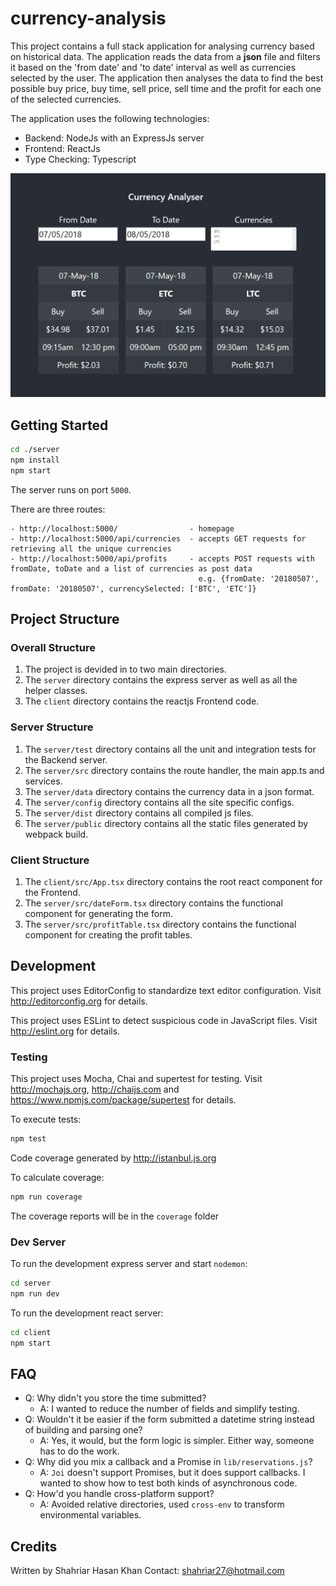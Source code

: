 # currency-analysis
This project contains a full stack application for analysing currency based on historical data. The application reads the data from a <b>json</b> file and filters it based on the 'from date' and 'to date' interval as well as currencies selected by the user. The application then analyses the data to find the best possible buy price, buy time, sell price, sell time and the profit for each one of the selected currencies. 

The application uses the following technologies:
- Backend: NodeJs with an ExpressJs server
- Frontend: ReactJs 
- Type Checking: Typescript

<img src="images/currencyAnalyser.PNG">

## Getting Started

```bash
cd ./server
npm install
npm start
```

The server runs on port `5000`.

There are three routes:
```
- http://localhost:5000/                - homepage
- http://localhost:5000/api/currencies  - accepts GET requests for retrieving all the unique currencies
- http://localhost:5000/api/profits     - accepts POST requests with fromDate, toDate and a list of currencies as post data
                                          e.g. {fromDate: '20180507', fromDate: '20180507', currencySelected: ['BTC', 'ETC']}
```
## Project Structure

### Overall Structure

1. The project is devided in to two main directories. 
2. The `server` directory contains the express server as well as all the helper classes.
3. The `client` directory contains the reactjs Frontend code.

### Server Structure

1. The `server/test` directory contains all the unit and integration tests for the Backend server.
2. The `server/src` directory contains the route handler, the main app.ts and services.
3. The `server/data` directory contains the currency data in a json format.
4. The `server/config` directory contains all the site specific configs.
5. The `server/dist` directory contains all compiled js files.
6. The `server/public` directory contains all the static files generated by webpack build.

### Client Structure

1. The `client/src/App.tsx` directory contains the root react component for the Frontend.
2. The `server/src/dateForm.tsx` directory contains the functional component for generating the form.
3. The `server/src/profitTable.tsx` directory contains the functional component for creating the profit tables.

## Development

This project uses EditorConfig to standardize text editor configuration.
Visit http://editorconfig.org for details.

This project uses ESLint to detect suspicious code in JavaScript files.
Visit http://eslint.org for details.

### Testing

This project uses Mocha, Chai and supertest for testing.
Visit http://mochajs.org, http://chaijs.com and https://www.npmjs.com/package/supertest for details.

To execute tests:

```bash
npm test
```

Code coverage generated by http://istanbul.js.org

To calculate coverage:

```bash
npm run coverage
```

The coverage reports will be in the `coverage` folder

### Dev Server

To run the development express server and start `nodemon`:

```bash
cd server
npm run dev
```

To run the development react server:

```bash
cd client
npm start
```

## FAQ

- Q: Why didn't you store the time submitted?
  - A: I wanted to reduce the number of fields and simplify testing.
- Q: Wouldn't it be easier if the form submitted a datetime string instead of building and parsing one?
  - A: Yes, it would, but the form logic is simpler. Either way, someone has to do the work.
- Q: Why did you mix a callback and a Promise in `lib/reservations.js`?
  - A: `Joi` doesn't support Promises, but it does support callbacks. I wanted to show how to test both kinds of asynchronous code.
- Q: How'd you handle cross-platform support?
  - A: Avoided relative directories, used `cross-env` to transform environmental variables.

## Credits

Written by Shahriar Hasan Khan
Contact: shahriar27@hotmail.com

